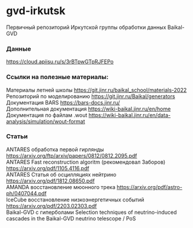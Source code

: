 # gvd-irkutsk
Первичный репозиторий Иркутской группы обработки данных Baikal-GVD

### Данные
https://cloud.apiisu.ru/s/3rBTpwGTpRJFEPo

### Ссылки на полезные материалы:
Материалы летней школы https://git.jinr.ru/baikal_school/materials-2022  
Репозиторий по моделированию https://git.jinr.ru/Baikal/generators  
Документация BARS https://bars-docs.jinr.ru/  
Дополнительная документация https://wiki-baikal.jinr.ru/en/home  
Документация по файлам .wout https://wiki-baikal.jinr.ru/en/data-analysis/simulation/wout-format

### Статьи
ANTARES обработка первой гирлянды https://arxiv.org/ftp/arxiv/papers/0812/0812.2095.pdf  
ANTARES Fast reconstruction algoritm (рекомендовал Заборов) https://arxiv.org/pdf/1105.4116.pdf  
ANTARES Статья об осцилляциях нейтрино https://arxiv.org/pdf/1812.08650.pdf  
AMANDA восстановление мюонного трека https://arxiv.org/pdf/astro-ph/0407044.pdf  
IceCube восстановление низкоэнергетичных событий https://arxiv.org/pdf/2203.02303.pdf  
Baikal-GVD с гиперболами Selection techniques of neutrino-induced cascades in the
Baikal-GVD neutrino telescope / PoS
